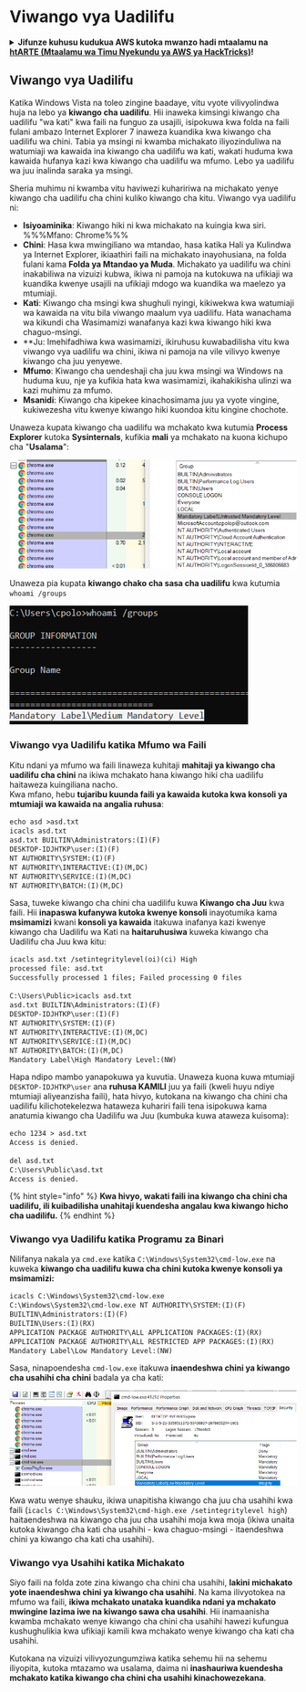 # Viwango vya Uadilifu

<details>

<summary><strong>Jifunze kuhusu kudukua AWS kutoka mwanzo hadi mtaalamu na</strong> <a href="https://training.hacktricks.xyz/courses/arte"><strong>htARTE (Mtaalamu wa Timu Nyekundu ya AWS ya HackTricks)</strong></a><strong>!</strong></summary>

Njia nyingine za kusaidia HackTricks:

* Ikiwa unataka kuona **kampuni yako ikitangazwa kwenye HackTricks** au **kupakua HackTricks kwa PDF** Angalia [**MIPANGO YA USAJILI**](https://github.com/sponsors/carlospolop)!
* Pata [**bidhaa rasmi za PEASS & HackTricks**](https://peass.creator-spring.com)
* Gundua [**Familia ya PEASS**](https://opensea.io/collection/the-peass-family), mkusanyiko wetu wa [**NFTs**](https://opensea.io/collection/the-peass-family) ya kipekee
* **Jiunge na** 💬 [**Kikundi cha Discord**](https://discord.gg/hRep4RUj7f) au [**kikundi cha telegram**](https://t.me/peass) au **tufuate** kwenye **Twitter** 🐦 [**@carlospolopm**](https://twitter.com/hacktricks\_live)**.**
* **Shiriki mbinu zako za kudukua kwa kuwasilisha PRs kwa** [**HackTricks**](https://github.com/carlospolop/hacktricks) na [**HackTricks Cloud**](https://github.com/carlospolop/hacktricks-cloud) repos za github.

</details>

## Viwango vya Uadilifu

Katika Windows Vista na toleo zingine baadaye, vitu vyote vilivyolindwa huja na lebo ya **kiwango cha uadilifu**. Hii inaweka kimsingi kiwango cha uadilifu "wa kati" kwa faili na funguo za usajili, isipokuwa kwa folda na faili fulani ambazo Internet Explorer 7 inaweza kuandika kwa kiwango cha uadilifu wa chini. Tabia ya msingi ni kwamba michakato iliyozinduliwa na watumiaji wa kawaida ina kiwango cha uadilifu wa kati, wakati huduma kwa kawaida hufanya kazi kwa kiwango cha uadilifu wa mfumo. Lebo ya uadilifu wa juu inalinda saraka ya msingi.

Sheria muhimu ni kwamba vitu haviwezi kuhaririwa na michakato yenye kiwango cha uadilifu cha chini kuliko kiwango cha kitu. Viwango vya uadilifu ni:

* **Isiyoaminika**: Kiwango hiki ni kwa michakato na kuingia kwa siri. %%%Mfano: Chrome%%%
* **Chini**: Hasa kwa mwingiliano wa mtandao, hasa katika Hali ya Kulindwa ya Internet Explorer, ikiaathiri faili na michakato inayohusiana, na folda fulani kama **Folda ya Mtandao ya Muda**. Michakato ya uadilifu wa chini inakabiliwa na vizuizi kubwa, ikiwa ni pamoja na kutokuwa na ufikiaji wa kuandika kwenye usajili na ufikiaji mdogo wa kuandika wa maelezo ya mtumiaji.
* **Kati**: Kiwango cha msingi kwa shughuli nyingi, kikiwekwa kwa watumiaji wa kawaida na vitu bila viwango maalum vya uadilifu. Hata wanachama wa kikundi cha Wasimamizi wanafanya kazi kwa kiwango hiki kwa chaguo-msingi.
* **Ju: Imehifadhiwa kwa wasimamizi, ikiruhusu kuwabadilisha vitu kwa viwango vya uadilifu wa chini, ikiwa ni pamoja na vile vilivyo kwenye kiwango cha juu yenyewe.
* **Mfumo**: Kiwango cha uendeshaji cha juu kwa msingi wa Windows na huduma kuu, nje ya kufikia hata kwa wasimamizi, ikahakikisha ulinzi wa kazi muhimu za mfumo.
* **Msanidi**: Kiwango cha kipekee kinachosimama juu ya vyote vingine, kukiwezesha vitu kwenye kiwango hiki kuondoa kitu kingine chochote.

Unaweza kupata kiwango cha uadilifu wa mchakato kwa kutumia **Process Explorer** kutoka **Sysinternals**, kufikia **mali** ya mchakato na kuona kichupo cha "**Usalama**":

![](<../../.gitbook/assets/image (821).png>)

Unaweza pia kupata **kiwango chako cha sasa cha uadilifu** kwa kutumia `whoami /groups`

![](<../../.gitbook/assets/image (322).png>)

### Viwango vya Uadilifu katika Mfumo wa Faili

Kitu ndani ya mfumo wa faili linaweza kuhitaji **mahitaji ya kiwango cha uadilifu cha chini** na ikiwa mchakato hana kiwango hiki cha uadilifu haitaweza kuingiliana nacho.\
Kwa mfano, hebu **tujaribu kuunda faili ya kawaida kutoka kwa konsoli ya mtumiaji wa kawaida na angalia ruhusa**:
```
echo asd >asd.txt
icacls asd.txt
asd.txt BUILTIN\Administrators:(I)(F)
DESKTOP-IDJHTKP\user:(I)(F)
NT AUTHORITY\SYSTEM:(I)(F)
NT AUTHORITY\INTERACTIVE:(I)(M,DC)
NT AUTHORITY\SERVICE:(I)(M,DC)
NT AUTHORITY\BATCH:(I)(M,DC)
```
Sasa, tuweke kiwango cha chini cha uadilifu kuwa **Kiwango cha Juu** kwa faili. Hii **inapaswa kufanywa kutoka kwenye konsoli** inayotumika kama **msimamizi** kwani **konsoli ya kawaida** itakuwa inafanya kazi kwenye kiwango cha Uadilifu wa Kati na **haitaruhusiwa** kuweka kiwango cha Uadilifu cha Juu kwa kitu:
```
icacls asd.txt /setintegritylevel(oi)(ci) High
processed file: asd.txt
Successfully processed 1 files; Failed processing 0 files

C:\Users\Public>icacls asd.txt
asd.txt BUILTIN\Administrators:(I)(F)
DESKTOP-IDJHTKP\user:(I)(F)
NT AUTHORITY\SYSTEM:(I)(F)
NT AUTHORITY\INTERACTIVE:(I)(M,DC)
NT AUTHORITY\SERVICE:(I)(M,DC)
NT AUTHORITY\BATCH:(I)(M,DC)
Mandatory Label\High Mandatory Level:(NW)
```
Hapa ndipo mambo yanapokuwa ya kuvutia. Unaweza kuona kuwa mtumiaji `DESKTOP-IDJHTKP\user` ana **ruhusa KAMILI** juu ya faili (kweli huyu ndiye mtumiaji aliyeanzisha faili), hata hivyo, kutokana na kiwango cha chini cha uadilifu kilichotekelezwa hataweza kuhariri faili tena isipokuwa kama anatumia kiwango cha Uadilifu wa Juu (kumbuka kuwa ataweza kuisoma):
```
echo 1234 > asd.txt
Access is denied.

del asd.txt
C:\Users\Public\asd.txt
Access is denied.
```
{% hint style="info" %}
**Kwa hivyo, wakati faili ina kiwango cha chini cha uadilifu, ili kuibadilisha unahitaji kuendesha angalau kwa kiwango hicho cha uadilifu.**
{% endhint %}

### Viwango vya Uadilifu katika Programu za Binari

Nilifanya nakala ya `cmd.exe` katika `C:\Windows\System32\cmd-low.exe` na kuweka **kiwango cha uadilifu kuwa cha chini kutoka kwenye konsoli ya msimamizi:**
```
icacls C:\Windows\System32\cmd-low.exe
C:\Windows\System32\cmd-low.exe NT AUTHORITY\SYSTEM:(I)(F)
BUILTIN\Administrators:(I)(F)
BUILTIN\Users:(I)(RX)
APPLICATION PACKAGE AUTHORITY\ALL APPLICATION PACKAGES:(I)(RX)
APPLICATION PACKAGE AUTHORITY\ALL RESTRICTED APP PACKAGES:(I)(RX)
Mandatory Label\Low Mandatory Level:(NW)
```
Sasa, ninapoendesha `cmd-low.exe` itakuwa **inaendeshwa chini ya kiwango cha usahihi cha chini** badala ya cha kati:

![](<../../.gitbook/assets/image (310).png>)

Kwa watu wenye shauku, ikiwa unapitisha kiwango cha juu cha usahihi kwa faili (`icacls C:\Windows\System32\cmd-high.exe /setintegritylevel high`) haitaendeshwa na kiwango cha juu cha usahihi moja kwa moja (ikiwa unaita kutoka kiwango cha kati cha usahihi - kwa chaguo-msingi - itaendeshwa chini ya kiwango cha kati cha usahihi).

### Viwango vya Usahihi katika Michakato

Siyo faili na folda zote zina kiwango cha chini cha usahihi, **lakini michakato yote inaendeshwa chini ya kiwango cha usahihi**. Na kama ilivyotokea na mfumo wa faili, **ikiwa mchakato unataka kuandika ndani ya mchakato mwingine lazima iwe na kiwango sawa cha usahihi**. Hii inamaanisha kwamba mchakato wenye kiwango cha chini cha usahihi hawezi kufungua kushughulikia kwa ufikiaji kamili kwa mchakato wenye kiwango cha kati cha usahihi.

Kutokana na vizuizi vilivyozungumziwa katika sehemu hii na sehemu iliyopita, kutoka mtazamo wa usalama, daima ni **inashauriwa kuendesha mchakato katika kiwango cha chini cha usahihi kinachowezekana**.
